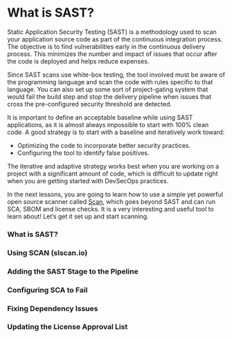 # What is SAST?

Static Application Security Testing (SAST) is a methodology used to scan your application source code as part of the continuous integration process. The objective is to find vulnerabilities early in the continuous delivery process. This minimizes the number and impact of issues that occur after the code is deployed and helps reduce expenses.

Since SAST scans use white-box testing, the tool involved must be aware of the programming language and scan the code with rules specific to that language. You can also set up some sort of project-gating system that would fail the build step and stop the delivery pipeline when issues that cross the pre-configured security threshold are detected.

It is important to define an acceptable baseline while using SAST applications, as it is almost always impossible to start with 100% clean code. A good strategy is to start with a baseline and iteratively work toward:

* Optimizing the code to incorporate better security practices.
* Configuring the tool to identify false positives.

The iterative and adaptive strategy works best when you are working on a project with a significant amount of code, which is difficult to update right when you are getting started with DevSecOps practices.

In the next lessons, you are going to learn how to use a simple yet powerful open source scanner called [Scan](https://slscan.io/en/latest/), which goes beyond SAST and can run SCA, SBOM and license checks. It is a very interesting and useful tool to learn about! Let’s get it set up and start scanning.

### What is SAST?

### Using SCAN (slscan.io)

### Adding the SAST Stage to the Pipeline

### Configuring SCA to Fail

### Fixing Dependency Issues

### Updating the License Approval List

